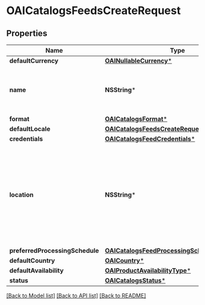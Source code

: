 # OAICatalogsFeedsCreateRequest

## Properties
Name | Type | Description | Notes
------------ | ------------- | ------------- | -------------
**defaultCurrency** | [**OAINullableCurrency***](OAINullableCurrency.md) |  | [optional] 
**name** | **NSString*** | A human-friendly name associated to a given feed. | 
**format** | [**OAICatalogsFormat***](OAICatalogsFormat.md) |  | 
**defaultLocale** | [**OAICatalogsFeedsCreateRequestDefaultLocale***](OAICatalogsFeedsCreateRequestDefaultLocale.md) |  | [optional] 
**credentials** | [**OAICatalogsFeedCredentials***](OAICatalogsFeedCredentials.md) |  | [optional] 
**location** | **NSString*** | The URL where a feed is available for download. This URL is what Pinterest will use to download a feed for processing. | 
**preferredProcessingSchedule** | [**OAICatalogsFeedProcessingSchedule***](OAICatalogsFeedProcessingSchedule.md) |  | [optional] 
**defaultCountry** | [**OAICountry***](OAICountry.md) |  | [optional] 
**defaultAvailability** | [**OAIProductAvailabilityType***](OAIProductAvailabilityType.md) |  | [optional] 
**status** | [**OAICatalogsStatus***](OAICatalogsStatus.md) |  | [optional] 

[[Back to Model list]](../README.md#documentation-for-models) [[Back to API list]](../README.md#documentation-for-api-endpoints) [[Back to README]](../README.md)


